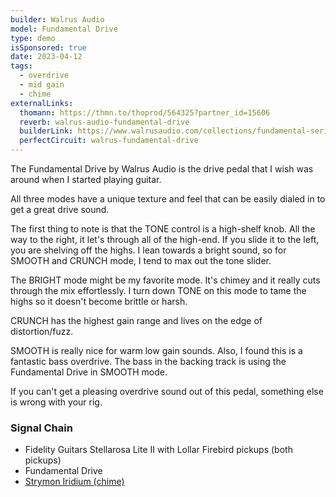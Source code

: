 ```yaml
---
builder: Walrus Audio
model: Fundamental Drive
type: demo
isSponsored: true
date: 2023-04-12
tags:
  - overdrive
  - mid gain
  - chime
externalLinks:
  thomann: https://thmn.to/thoprod/564325?partner_id=15606
  reverb: walrus-audio-fundamental-drive
  builderLink: https://www.walrusaudio.com/collections/fundamental-series/products/fundamental-series-drive
  perfectCircuit: walrus-fundamental-drive
---
```


The Fundamental Drive by Walrus Audio is the drive pedal that I wish was around when I started playing guitar.

All three modes have a unique texture and feel that can be easily dialed in to get a great drive sound.

The first thing to note is that the TONE control is a high-shelf knob. All the way to the right, it let's through all of the high-end. If you slide it to the left, you are shelving off the highs. I lean towards a bright sound, so for SMOOTH and CRUNCH mode, I tend to max out the tone slider.

The BRIGHT mode might be my favorite mode. It's chimey and it really cuts through the mix effortlessly. I turn down TONE on this mode to tame the highs so it doesn't become brittle or harsh.

CRUNCH has the highest gain range and lives on the edge of distortion/fuzz.

SMOOTH is really nice for warm low gain sounds. Also, I found this is a fantastic bass overdrive. The bass in the backing track is using the Fundamental Drive in SMOOTH mode.

If you can't get a pleasing overdrive sound out of this pedal, something else is wrong with your rig.

### Signal Chain

- Fidelity Guitars Stellarosa Lite II with Lollar Firebird pickups (both pickups)
- Fundamental Drive
- [Strymon Iridium (chime)](/demos/strymon-iridium)
